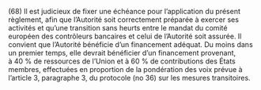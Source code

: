 (68) Il est judicieux de fixer une échéance pour l’application du présent règlement, afin que l’Autorité soit correctement préparée à exercer ses activités et qu’une transition sans heurts entre le mandat du comité européen des contrôleurs bancaires et celui de l’Autorité soit assurée. Il convient que l’Autorité bénéficie d’un financement adéquat. Du moins dans un premier temps, elle devrait bénéficier d’un financement provenant, à 40 % de ressources de l’Union et à 60 % de contributions des États membres, effectuées en proportion de la pondération des voix prévue à l’article 3, paragraphe 3, du protocole (no 36) sur les mesures transitoires.